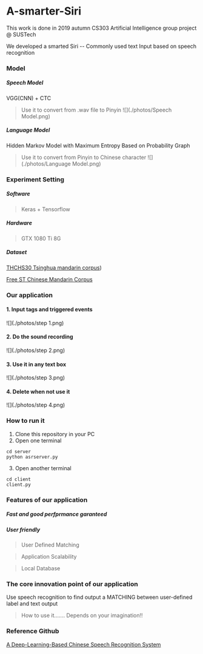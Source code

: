 # A-smarter-Siri

This work is done in 2019 autumn CS303 Artificial Intelligence group project @ SUSTech

We developed a smarted Siri -- Commonly used text Input based on speech recognition

### Model
##### Speech Model
VGG(CNN) + CTC
> Use it to convert from .wav file to Pinyin
> ![](./photos/Speech Model.png)
##### Language Model
Hidden Markov Model with Maximum Entropy Based on Probability Graph
> Use it to convert from Pinyin to Chinese character
> ![](./photos/Language Model.png)

### Experiment Setting
##### Software
> Keras + Tensorflow
##### Hardware
> GTX 1080 Ti 8G
##### Dataset
[THCHS30 Tsinghua mandarin corpus](http://cn-mirror.openslr.org/resources/18/data_thchs30.tgz))

[Free ST Chinese Mandarin Corpus](http://cn-mirror.openslr.org/resources/38/ST-CMDS-20170001_1-OS.tar.gz)

### Our application
#### 1. Input tags and triggered events
![](./photos/step 1.png)
#### 2. Do the sound recording
![](./photos/step 2.png)
#### 3. Use it in any text box
![](./photos/step 3.png)
#### 4. Delete when not use it
![](./photos/step 4.png)

### How to run it
1. Clone this repository in your PC
2. Open one terminal
```
cd server
python asrserver.py
```
3. Open another terminal
```
cd client
client.py
```
### Features of our application
##### Fast and good perfprmance garanteed
##### User friendly 
> User Defined Matching

> Application Scalability

> Local Database

### The core innovation point of our application
Use speech recognition to find output a MATCHING between user-defined label and text output
> How to use it…….  Depends on your imagination!!

### Reference Github
[A Deep-Learning-Based Chinese Speech Recognition System](https://github.com/nl8590687/ASRT_SpeechRecognition)